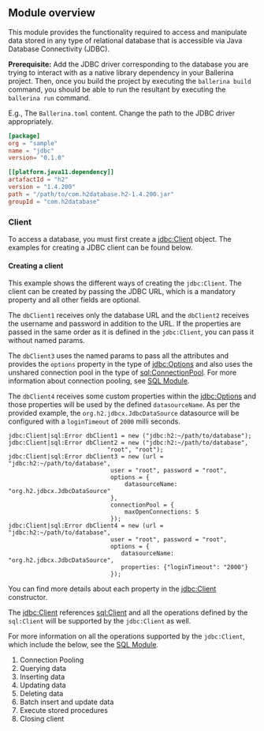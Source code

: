 ## Module overview

This module provides the functionality required to access and manipulate data stored in any type of relational database 
that is accessible via Java Database Connectivity (JDBC). 

**Prerequisite:** Add the JDBC driver corresponding to the database you are trying to interact with
as a native library dependency in your Ballerina project. Then, once you build the project by executing the `ballerina build`
command, you should be able to run the resultant by executing the `ballerina run` command.

E.g., The `Ballerina.toml` content.
Change the path to the JDBC driver appropriately.

```toml
[package]
org = "sample"
name = "jdbc"
version= "0.1.0"

[[platform.java11.dependency]]
artafactId = "h2"
version = "1.4.200"
path = "/path/to/com.h2database.h2-1.4.200.jar"
groupId = "com.h2database"
``` 

### Client
To access a database, you must first create a 
[jdbc:Client](https://ballerina.io/swan-lake/learn/api-docs/ballerina/#/java.jdbc/clients/Client) object. 
The examples for creating a JDBC client can be found below.

#### Creating a client
This example shows the different ways of creating the `jdbc:Client`. The client can be created by passing 
the JDBC URL, which is a mandatory property and all other fields are optional. 

The `dbClient1` receives only the database URL and the `dbClient2` receives the username and password in addition to the URL. 
If the properties are passed in the same order as it is defined in the `jdbc:Client`, you can pass it 
without named params.

The `dbClient3` uses the named params to pass all the attributes and provides the `options` property in the type of 
[jdbc:Options](https://ballerina.io/swan-lake/learn/api-docs/ballerina/#/java.jdbc/records/Options) 
and also uses the unshared connection pool in the type of 
[sql:ConnectionPool](https://ballerina.io/swan-lake/learn/api-docs/ballerina/#/sql/records/ConnectionPool). 
For more information about connection pooling, see [SQL Module](https://ballerina.io/swan-lake/learn/api-docs/ballerina/#/sql).

The `dbClient4` receives some custom properties within the 
[jdbc:Options](https://ballerina.io/swan-lake/learn/api-docs/ballerina/#/java.jdbc/records/Options)
and those properties will be used by the defined `datasourceName`. 
As per the provided example, the `org.h2.jdbcx.JdbcDataSource` datasource  will be configured with a `loginTimeout` 
of `2000` milli seconds.

```ballerina
jdbc:Client|sql:Error dbClient1 = new ("jdbc:h2:~/path/to/database");
jdbc:Client|sql:Error dbClient2 = new ("jdbc:h2:~/path/to/database", 
                            "root", "root");
jdbc:Client|sql:Error dbClient3 = new (url =  "jdbc:h2:~/path/to/database",
                             user = "root", password = "root",
                             options = {
                                 datasourceName: "org.h2.jdbcx.JdbcDataSource"
                             },
                             connectionPool = {
                                 maxOpenConnections: 5
                             });
jdbc:Client|sql:Error dbClient4 = new (url =  "jdbc:h2:~/path/to/database", 
                             user = "root", password = "root",
                             options = {
                                datasourceName: "org.h2.jdbcx.JdbcDataSource", 
                                properties: {"loginTimeout": "2000"}
                             });                          
```

You can find more details about each property in the
[jdbc:Client](https://ballerina.io/swan-lake/learn/api-docs/ballerina/#/java.jdbc/clients/Client) constructor. 

The [jdbc:Client](https://ballerina.io/swan-lake/learn/api-docs/ballerina/#/java.jdbc/clients/Client) references 
[sql:Client](https://ballerina.io/swan-lake/learn/api-docs/ballerina/#/sql/abstractObjects/Client) and 
all the operations defined by the `sql:Client` will be supported by the `jdbc:Client` as well. 

For more information on all the operations supported by the `jdbc:Client`, which include the below, see the
[SQL Module](https://ballerina.io/swan-lake/learn/api-docs/ballerina/#/java.jdbc/clients/Client).

1. Connection Pooling
2. Querying data
3. Inserting data
4. Updating data
5. Deleting data
6. Batch insert and update data
7. Execute stored procedures
8. Closing client
